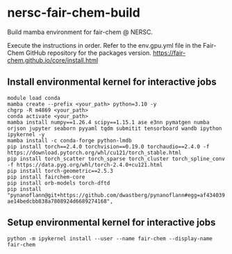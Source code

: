 # nersc-fair-chem-build
Build mamba environment for fair-chem @ NERSC.

Execute the instructions in order. Refer to the env.gpu.yml file in the Fair-Chem GitHub repository for the packages version.
https://fair-chem.github.io/core/install.html

## Install environmental kernel for interactive jobs
`module load conda`  
`mamba create --prefix <your_path> python=3.10 -y`  
`chgrp -R m4869 <your_path>`  
`conda activate <your_path>`  
`mamba install numpy==1.26.4 scipy==1.15.1 ase e3nn pymatgen numba orjson jupyter seaborn pyyaml tqdm submitit tensorboard wandb ipython ipykernel -y`  
`mamba install -c conda-forge python-lmdb`  
`pip install torch==2.4.0 torchvision==0.19.0 torchaudio==2.4.0 -f https://download.pytorch.org/whl/cu121/torch_stable.html`  
`pip install torch_scatter torch_sparse torch_cluster torch_spline_conv -f https://data.pyg.org/whl/torch-2.4.0+cu121.html`  
`pip install torch-geometric==2.5.3`  
`pip install fairchem-core`  
`pip install orb-models torch-dftd`  
`pip install "pynanoflann@git+https://github.com/dwastberg/pynanoflann#egg=af434039ae14bedcbb838a7808924d6689274168",`  

## Setup environmental kernel for interactive jobs
`python -m ipykernel install --user --name fair-chem --display-name fair-chem`

